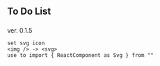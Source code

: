 ## To Do List

###

ver. 0.1.5

```
set svg icon
<img /> -> <svg>
use to import { ReactComponent as Svg } from ""
```
